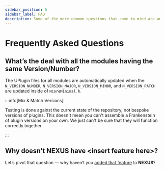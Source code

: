 ```yaml
---
sidebar_position: 5
sidebar_label: FAQ
description: Some of the more common questions that come to mind are answered.
---
```


# Frequently Asked Questions

## What’s the deal with all the modules having the same Version/Number?

The UPlugin files for all modules are automatically updated when the `N_VERSION_NUMBER`, `N_VERSION_MAJOR`, `N_VERSION_MINOR`, and `N_VERSION_PATCH` are updated inside of `NCoreMinimal.h`.

:::info[Mix & Match Versions]

Testing is done against the current state of the repository, not bespoke versions of plugins. This doesn't mean you can't assemble a Frankenstein of plugin versions on your own. We just can't be sure that they will function correctly together.

:::

## Why doesn’t NEXUS have &lt;insert feature here&gt;?

Let’s pivot that question — why haven’t you [added that feature](/community/contributing/) to **NEXUS**?